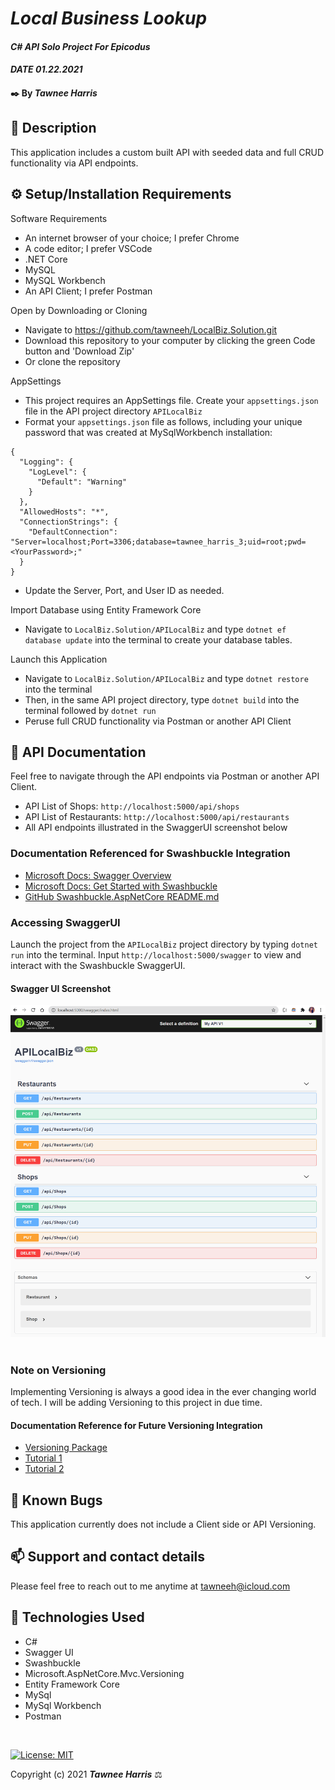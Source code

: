 # _Local Business Lookup_

#### _C# API Solo Project For Epicodus_ 
#### _DATE 01.22.2021_

#### ✒️ By _**Tawnee Harris**_

## 	📙 Description

This application includes a custom built API with seeded data and full CRUD functionality via API endpoints.

## ⚙️ Setup/Installation Requirements

Software Requirements
* An internet browser of your choice; I prefer Chrome
* A code editor; I prefer VSCode
* .NET Core
* MySQL
* MySQL Workbench
* An API Client; I prefer Postman

Open by Downloading or Cloning
* Navigate to <https://github.com/tawneeh/LocalBiz.Solution.git>
* Download this repository to your computer by clicking the green Code button and 'Download Zip'
* Or clone the repository

AppSettings
* This project requires an AppSettings file. Create your `appsettings.json` file in the API project directory `APILocalBiz`
* Format your `appsettings.json` file as follows, including your unique password that was created at MySqlWorkbench installation:
```
{
  "Logging": {
    "LogLevel": {
      "Default": "Warning"
    }
  },
  "AllowedHosts": "*",
  "ConnectionStrings": {
    "DefaultConnection": "Server=localhost;Port=3306;database=tawnee_harris_3;uid=root;pwd=<YourPassword>;"
  }
}
```
* Update the Server, Port, and User ID as needed.

Import Database using Entity Framework Core
* Navigate to `LocalBiz.Solution/APILocalBiz` and type `dotnet ef database update` into the terminal to create your database tables.

Launch this Application
* Navigate to `LocalBiz.Solution/APILocalBiz` and type `dotnet restore` into the terminal
* Then, in the same API project directory, type `dotnet build` into the terminal followed by `dotnet run`
* Peruse full CRUD functionality via Postman or another API Client

## 	📝 API Documentation

Feel free to navigate through the API endpoints via Postman or another API Client.

* API List of Shops: `http://localhost:5000/api/shops`
* API List of Restaurants: `http://localhost:5000/api/restaurants`
* All API endpoints illustrated in the SwaggerUI screenshot below

### Documentation Referenced for Swashbuckle Integration

* [Microsoft Docs: Swagger Overview](https://docs.microsoft.com/en-us/aspnet/core/tutorials/web-api-help-pages-using-swagger?view=aspnetcore-5.0)
* [Microsoft Docs: Get Started with Swashbuckle](https://docs.microsoft.com/en-us/aspnet/core/tutorials/getting-started-with-swashbuckle?view=aspnetcore-5.0&tabs=visual-studio)
* [GitHub Swashbuckle.AspNetCore README.md](https://github.com/domaindrivendev/Swashbuckle.AspNetCore/blob/master/README.md)

### Accessing SwaggerUI

Launch the project from the `APILocalBiz` project directory by typing `dotnet run` into the terminal. Input `http://localhost:5000/swagger` to view and interact with the Swashbuckle SwaggerUI.

#### Swagger UI Screenshot

<center>
<img style="width: 50% height: 50%" src="./ReadMeAssets/SwaggerUI.png">
</center>

<br>

### Note on Versioning

Implementing Versioning is always a good idea in the ever changing world of tech. I will be adding Versioning to this project in due time.

#### Documentation Reference for Future Versioning Integration

* [Versioning Package](https://www.nuget.org/packages/Microsoft.AspNetCore.Mvc.Versioning/4.1.0)
* [Tutorial 1](https://neelbhatt.com/2018/04/21/api-versioning-in-net-core/)
* [Tutorial 2](https://dev.to/99darshan/restful-web-api-versioning-with-asp-net-core-1e8g)

## 🐛 Known Bugs

This application currently does not include a Client side or API Versioning. 

## 📫 Support and contact details

Please feel free to reach out to me anytime at <tawneeh@icloud.com>

## 💾 Technologies Used

* C#
* Swagger UI
* Swashbuckle
* Microsoft.AspNetCore.Mvc.Versioning
* Entity Framework Core
* MySql
* MySql Workbench
* Postman

<br>

[![License: MIT](https://img.shields.io/badge/License-MIT-yellow.svg)](https://opensource.org/licenses/MIT)

Copyright (c) 2021 **_Tawnee Harris_** ⚖️